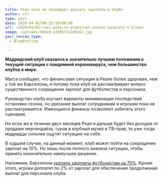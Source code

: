 ```yaml
---
title: Реал пока не планирует урезать зарплаты в клубе
author: xfr
type: post
date: 2020-04-01T08:52:20+00:00
url: /2020/04/01/real-poka-ne-planiruet-urezat-zarplaty-v-klube/
image: /uploads/960x0-e1585731106162.jpg
yasr_review_type:
  - BlogPosting

---
```

**Мадридский клуб оказался в значительно лучшем положении в текущей ситуации с пандемией коронавируса, чем большинство клубов в мире.**

Marca сообщает, что финансовая ситуация в Реале более здоровая, чем у той же Барселоны, и потому пока клуб не рассматривает вопрос существенного сокращения зарплат для футболистов и персонала.

Руководство клуба изучает варианты минимизации последствий остановки сезона, но урезание выплат сотрудникам и игрокам пока не рассматривается. Имеющиеся финансы позволяют избегать этого сценария.

Но если же в течение двух месяцев Реал и дальше будет без доходов от продажи мерчендайза, туров в клубный музей и ТВ-прав, то уже тогда мадридцы сильнее ощутят ситуацию на себе.

В худшем случае, на данный момент, клуб может пойти на сокращение зарплат на 10%. Но лишь после полного анализа ситуации, чтобы принять окончательно наилучшее решение.

Напомним, Барселона <a href="https://bet-bro.com.ua/news/messi-soobshhil-ob-urezanii-zarplat-igrokam-barselony-na-70/" target="_blank" rel="noopener noreferrer">урезала зарплаты футболистам на 70%</a>. Кроме этого, игроки доплатят по 2% от зарплат для обеспечения продолжения выплат для персонала клуба.